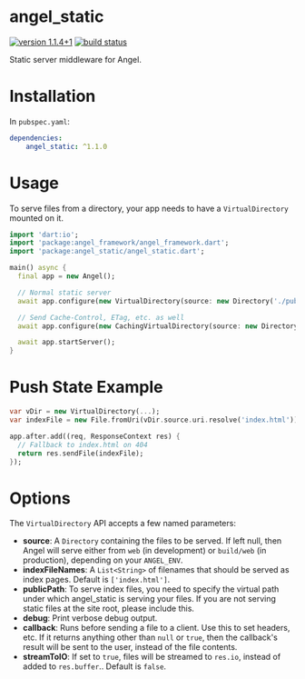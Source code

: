 # angel_static

[![version 1.1.4+1](https://img.shields.io/badge/pub-1.1.4+1-brightgreen.svg)](https://pub.dartlang.org/packages/angel_static)
[![build status](https://travis-ci.org/angel-dart/static.svg?branch=master)](https://travis-ci.org/angel-dart/static)

Static server middleware for Angel.

# Installation
In `pubspec.yaml`:

```yaml
dependencies:
    angel_static: ^1.1.0
```

# Usage
To serve files from a directory, your app needs to have a
`VirtualDirectory` mounted on it.

```dart
import 'dart:io';
import 'package:angel_framework/angel_framework.dart';
import 'package:angel_static/angel_static.dart';

main() async {
  final app = new Angel();

  // Normal static server
  await app.configure(new VirtualDirectory(source: new Directory('./public')));

  // Send Cache-Control, ETag, etc. as well
  await app.configure(new CachingVirtualDirectory(source: new Directory('./public')));

  await app.startServer();
}
```

# Push State Example
```dart
var vDir = new VirtualDirectory(...);
var indexFile = new File.fromUri(vDir.source.uri.resolve('index.html'));

app.after.add((req, ResponseContext res) {
  // Fallback to index.html on 404
  return res.sendFile(indexFile);
});
```

# Options
The `VirtualDirectory` API accepts a few named parameters:
- **source**: A `Directory` containing the files to be served. If left null, then Angel will serve either from `web` (in development) or
    `build/web` (in production), depending on your `ANGEL_ENV`.
- **indexFileNames**: A `List<String>` of filenames that should be served as index pages. Default is `['index.html']`.
- **publicPath**: To serve index files, you need to specify the virtual path under which
    angel_static is serving your files. If you are not serving static files at the site root,
    please include this.
- **debug**: Print verbose debug output.
- **callback**: Runs before sending a file to a client. Use this to set headers, etc. If it returns anything other than `null` or `true`,
then the callback's result will be sent to the user, instead of the file contents.
- **streamToIO**: If set to `true`, files will be streamed to `res.io`, instead of added to `res.buffer`.. Default is `false`.
